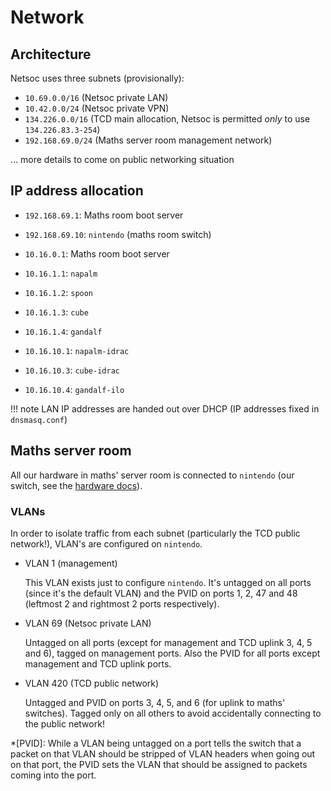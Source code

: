 # Network

## Architecture

Netsoc uses three subnets (provisionally):

- `10.69.0.0/16` (Netsoc private LAN)
- `10.42.0.0/24` (Netsoc private VPN)
- `134.226.0.0/16` (TCD main allocation, Netsoc is permitted _only_ to use
  `134.226.83.3-254`)
- `192.168.69.0/24` (Maths server room management network)

... more details to come on public networking situation

## IP address allocation

- `192.168.69.1`: Maths room boot server
- `192.168.69.10`: `nintendo` (maths room switch)

- `10.16.0.1`: Maths room boot server
- `10.16.1.1`: `napalm`
- `10.16.1.2`: `spoon`
- `10.16.1.3`: `cube`
- `10.16.1.4`: `gandalf`
- `10.16.10.1`: `napalm-idrac`
- `10.16.10.3`: `cube-idrac`
- `10.16.10.4`: `gandalf-ilo`

!!! note
    LAN IP addresses are handed out over DHCP (IP addresses fixed in
    `dnsmasq.conf`)

## Maths server room

All our hardware in maths' server room is connected to `nintendo` (our switch,
see the [hardware docs](../hardware/)).

### VLANs

In order to isolate traffic from each subnet (particularly the TCD public
network!), VLAN's are configured on `nintendo`.

- VLAN 1 (management)

    This VLAN exists just to configure `nintendo`. It's untagged on all ports
    (since it's the default VLAN) and the PVID on ports 1, 2, 47 and 48
    (leftmost 2 and rightmost 2 ports respectively).

- VLAN 69 (Netsoc private LAN)

    Untagged on all ports (except for management and TCD uplink 3, 4, 5 and 6),
    tagged on management ports. Also the PVID for all ports except management
    and TCD uplink ports.

- VLAN 420 (TCD public network)

    Untagged and PVID on ports 3, 4, 5, and 6 (for uplink to maths' switches).
    Tagged only on all others to avoid accidentally connecting to the public
    network!

*[PVID]: While a VLAN being untagged on a port tells the switch that a packet on that VLAN should be stripped of VLAN headers when going out on that port, the PVID sets the VLAN that should be assigned to packets coming into the port.
